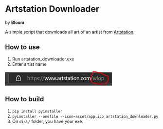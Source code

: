 # Artstation Downloader
by **Bloom**

A simple script that downloads all art of an artist from [Artstation](https://www.artstation.com/).

## How to use

1. Run artstation_downloader.exe
2. Enter artist name

![artist name](asset/example.png)

## How to build
1. `pip install pyinstaller`
2. `pyinstaller --onefile --icon=asset/app.ico artstation_downloader.py`
3. On `dist/` folder, you have your exe.
